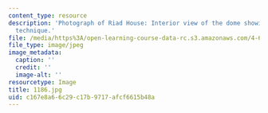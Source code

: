 ```yaml
---
content_type: resource
description: 'Photograph of Riad House: Interior view of the dome showing the construction
  technique.'
file: /media/https%3A/open-learning-course-data-rc.s3.amazonaws.com/4-615-the-architecture-of-cairo-spring-2002/c167e8a66c29c17b9717afcf6615b48a_1186.jpg
file_type: image/jpeg
image_metadata:
  caption: ''
  credit: ''
  image-alt: ''
resourcetype: Image
title: 1186.jpg
uid: c167e8a6-6c29-c17b-9717-afcf6615b48a
---
```


